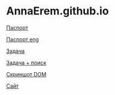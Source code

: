 # AnnaErem.github.io
<p><a href="https://annaerem.github.io/First/id.html">Паспорт</a></p>
<p><a href="https://annaerem.github.io/First/eng/index.html">Паспорт eng</a></p>
<p><a href="https://annaerem.github.io/First/problem/index.html">Задача</a></p>
<p><a href="https://annaerem.github.io/First/solution/index.html">Задача + поиск</a></p>
<p><a href="https://annaerem.github.io/First/solution/index2.html">Скриншот DOM</a></p>
<p><a href="https://annaerem.github.io/First/website/website.html">Сайт</a></p>
